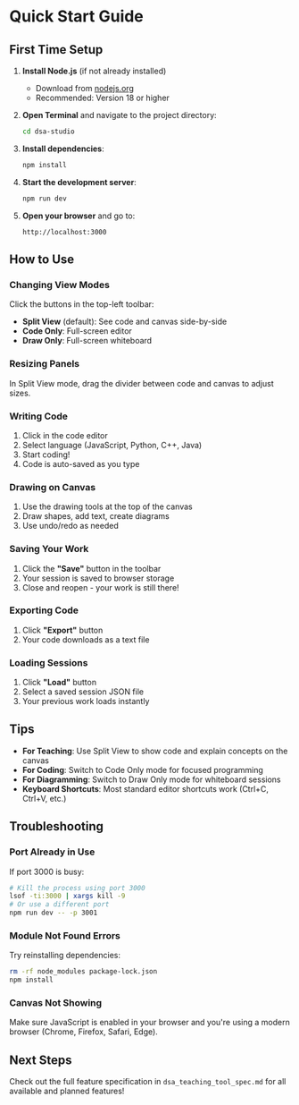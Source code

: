# Quick Start Guide

## First Time Setup

1. **Install Node.js** (if not already installed)
   - Download from [nodejs.org](https://nodejs.org/)
   - Recommended: Version 18 or higher

2. **Open Terminal** and navigate to the project directory:
   ```bash
   cd dsa-studio
   ```

3. **Install dependencies**:
   ```bash
   npm install
   ```

4. **Start the development server**:
   ```bash
   npm run dev
   ```

5. **Open your browser** and go to:
   ```
   http://localhost:3000
   ```

## How to Use

### Changing View Modes
Click the buttons in the top-left toolbar:
- **Split View** (default): See code and canvas side-by-side
- **Code Only**: Full-screen editor
- **Draw Only**: Full-screen whiteboard

### Resizing Panels
In Split View mode, drag the divider between code and canvas to adjust sizes.

### Writing Code
1. Click in the code editor
2. Select language (JavaScript, Python, C++, Java)
3. Start coding!
4. Code is auto-saved as you type

### Drawing on Canvas
1. Use the drawing tools at the top of the canvas
2. Draw shapes, add text, create diagrams
3. Use undo/redo as needed

### Saving Your Work
1. Click the **"Save"** button in the toolbar
2. Your session is saved to browser storage
3. Close and reopen - your work is still there!

### Exporting Code
1. Click **"Export"** button
2. Your code downloads as a text file

### Loading Sessions
1. Click **"Load"** button
2. Select a saved session JSON file
3. Your previous work loads instantly

## Tips

- **For Teaching**: Use Split View to show code and explain concepts on the canvas
- **For Coding**: Switch to Code Only mode for focused programming
- **For Diagramming**: Switch to Draw Only mode for whiteboard sessions
- **Keyboard Shortcuts**: Most standard editor shortcuts work (Ctrl+C, Ctrl+V, etc.)

## Troubleshooting

### Port Already in Use
If port 3000 is busy:
```bash
# Kill the process using port 3000
lsof -ti:3000 | xargs kill -9
# Or use a different port
npm run dev -- -p 3001
```

### Module Not Found Errors
Try reinstalling dependencies:
```bash
rm -rf node_modules package-lock.json
npm install
```

### Canvas Not Showing
Make sure JavaScript is enabled in your browser and you're using a modern browser (Chrome, Firefox, Safari, Edge).

## Next Steps

Check out the full feature specification in `dsa_teaching_tool_spec.md` for all available and planned features!

